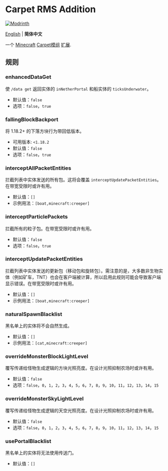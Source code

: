 # Carpet RMS Addition

[![Modrinth](https://img.shields.io/modrinth/dt/ij9knTzG?label=Modrinth%E4%B8%8B%E8%BD%BD%E9%87%8F)](https://modrinth.com/project/ij9knTzG)

[English](README.md) | **简体中文**

一个 [Minecraft](https://www.minecraft.net/zh-hans) [Carpet模组](https://github.com/gnembon/fabric-carpet) [扩展](https://github.com/gnembon/fabric-carpet/wiki/List-of-Carpet-extensions).

## 规则

### enhancedDataGet

使 `/data get` 返回实体的 `inNetherPortal` 和船实体的 `ticksUnderwater`。

* 默认值：`false`
* 选项：`false`，`true`

### fallingBlockBackport

将 1.18.2+ 的下落方块行为带回低版本。

* 可用版本: `<1.18.2`
* 默认值：`false`
* 选项：`false`，`true`

### interceptAllPacketEntities

拦截列表中实体发送的所有包。这将会覆盖 `interceptUpdatePacketEntities`。在带宽受限时或许有用。

* 默认值：`[]`
* 示例用法：`[boat,minecraft:creeper]`

### interceptParticlePackets

拦截所有的粒子包。在带宽受限时或许有用。

* 默认值：`false`
* 选项：`false`，`true`

### interceptUpdatePacketEntities

拦截列表中实体发送的更新包（移动包和旋转包）。需注意的是，大多数非生物实体（例如矿车，TNT）也会在客户端被计算，所以启用此规则可能会导致客户端显示错误。在带宽受限时或许有用。

* 默认值：`[]`
* 示例用法：`[boat,minecraft:creeper]`

### naturalSpawnBlacklist

黑名单上的实体将不会自然生成。

* 默认值：`[]`
* 示例用法：`[cat,minecraft:creeper]`

### overrideMonsterBlockLightLevel

覆写传递给怪物生成逻辑的方块光照亮度。在设计光照抑制农场时或许有用。

* 默认值：`false`
* 选项：`false`，`0`，`1`，`2`，`3`，`4`，`5`，`6`，`7`，`8`，`9`，`10`，`11`，`12`，`13`，`14`，`15`

### overrideMonsterSkyLightLevel

覆写传递给怪物生成逻辑的天空光照亮度。在设计光照抑制农场时或许有用。

* 默认值：`false`
* 选项：`false`，`0`，`1`，`2`，`3`，`4`，`5`，`6`，`7`，`8`，`9`，`10`，`11`，`12`，`13`，`14`，`15`

### usePortalBlacklist

黑名单上的实体将无法使用传送门。

* 默认值：`[]`
